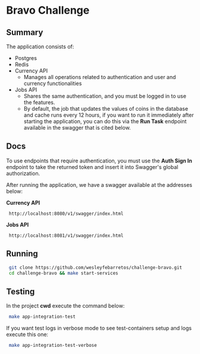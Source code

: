 # Bravo Challenge

## Summary

The application consists of:
- Postgres
- Redis
- Currency API
    - Manages all operations related to authentication and user and currency functionalities
- Jobs API
    - Shares the same authentication, and you must be logged in to use the features.
    - By default, the job that updates the values ​​of coins in the database and cache runs every 12 hours, if you want to run it immediately after starting the application, you can do this via the **Run Task** endpoint available in the swagger that is cited below.

## Docs
To use endpoints that require authentication, you must use the **Auth Sign In** endpoint to take the returned token and insert it into Swagger's global authorization.


After running the application, we have a swagger available at the addresses below:

**Currency API**
```http
 http://localhost:8080/v1/swagger/index.html
```

**Jobs API**
```http
 http://localhost:8081/v1/swagger/index.html
```


## Running
```bash
 git clone https://github.com/wesleyfebarretos/challenge-bravo.git
 cd challenge-bravo && make start-services
```

## Testing
In the project **cwd** execute the command below:

```bash
 make app-integration-test
```

If you want test logs in verbose mode to see test-containers setup and logs execute this one: 

```bash
 make app-integration-test-verbose
```
